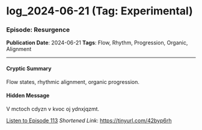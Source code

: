 # log_2024-06-21 (Tag: Experimental)

### Episode: Resurgence

**Publication Date**: 2024-06-21
**Tags**: Flow, Rhythm, Progression, Organic, Alignment

---

#### Cryptic Summary
Flow states, rhythmic alignment, organic progression.

#### Hidden Message
V mctoch cdyzn v kvoc oj ydnxjqzmt.

[Listen to Episode 113](https://tinyurl.com/42byp6rh)
*Shortened Link*: https://tinyurl.com/42byp6rh
